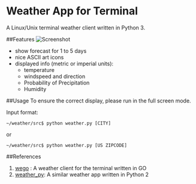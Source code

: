 # Weather App for Terminal
A Linux/Unix terminal weather client written in Python 3. 

##Features
![Screenshot](http://i.imgur.com/atSxkCT.png)

- show forecast for 1 to 5 days
- nice ASCII art icons
- displayed info (metric or imperial units):
  - temperature
  - windspeed and direction
  - Probability of Precipitation
  - Humidity

##Usage
To ensure the correct display, please run in the full screen mode.

Input format:

```
~/weather/src$ python weather.py [CITY]
```

or

```
~/weather/src$ python weather.py [US ZIPCODE]
```

##References
1. [wego](https://github.com/schachmat/wego) : A weather client for the terminal written in GO
2. [weather_py](https://github.com/smartczy/weather_py): A similar weather app written in Python 2
